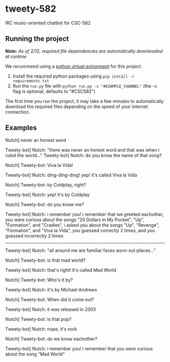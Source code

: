 # tweety-582
IRC music-oriented chatbot for CSC-582

## Running the project

**Note:**
*As of 2/12, required file dependencies are automatically downloaded at runtime*

We recommend using a [python virtual evironment](https://docs.python.org/3/library/venv.html) for this project.

1. Install the required python packages using `pip install -r requirements.txt`
2. Run the `run.py` file with `python run.py -c "#EXAMPLE_CHANNEL"` (the -c flag
   is optional, defaults to "#CSC582")

The first time you run the project, it may take a few minutes to automatically
download the required files depending on the speed of your internet connection.

## Examples

Nutch] never an honest word

Tweety-bot] Nutch: "there was never an honest word and that was when i ruled the
world..." 
Tweety-bot] Nutch: do you know the name of that song?

Nutch] Tweety-bot: Viva la Vida!

Tweety-bot] Nutch: ding-ding-ding! yep! it's called Viva la Vida

Nutch] Tweety-bot: by Coldplay, right?

Tweety-bot] Nutch: yep! it's by Coldplay

Nutch] Tweety-bot: do you know me?

Tweety-bot] Nutch: i remember you! i remember that we greeted eachother, you were curious about the songs "20 Dollars in My Pocket", "Up", "Formation", and "Cradles", i asked you about the songs "Up", "Revenge", "Formation", and "Viva la Vida", you guessed correctly 2 times, and you guessed incorrectly 2 times

---

Tweety-bot] Nutch: "all around me are familiar faces worn-out places..."

Nutch] Tweety-bot: is that mad world?

Tweety-bot] Nutch: that's right! it's called Mad World

Nutch] Tweety-bot: Who's it by?

Tweety-bot] Nutch: it's by Michael Andrews

Nutch] Tweety-bot: When did it come out?

Tweety-bot] Nutch: it was released in 2003

Nutch] Tweety-bot: is that pop?

Tweety-bot] Nutch: nope, it's rock

Nutch] Tweety-bot: do we know eachother?

Tweety-bot] Nutch: i remember you! i remember that you were curious about the song "Mad World"
